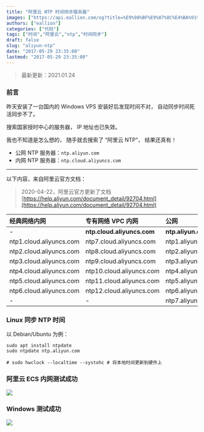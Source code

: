 ```yaml
---
title: "阿里云 NTP 时间同步服务器"
images: ["https://api.eallion.com/og?title=%E9%98%BF%E9%87%8C%E4%BA%91%20NTP%20%E6%97%B6%E9%97%B4%E5%90%8C%E6%AD%A5%E6%9C%8D%E5%8A%A1%E5%99%A8"]
authors: ["eallion"]
categories: ["代码"]
tags: ["时间","阿里云","ntp","时间同步"]
draft: false
slug: "aliyun-ntp"
date: "2017-05-29 23:35:00"
lastmod: "2017-05-29 23:35:00"
---
```


> 最新更新：2021.01.24

### 前言

昨天安装了一台国内的 Windows VPS
安装好后发现时间不对，
自动同步时间死活同步不了。

搜索国家授时中心的服务器，
IP 地址也已失效。

我也不知道是怎么想的，
随手就去搜索了 “阿里云 NTP”，
结果还真有！

- 公网 NTP 服务器：`ntp.aliyun.com`
- 内网 NTP 服务器：`ntp.cloud.aliyuncs.com`

----------

以下内容，来自阿里云官方文档：

> 2020-04-22，阿里云官方更新了文档
> [https://help.aliyun.com/document_detail/92704.html](https://help.aliyun.com/document_detail/92704.html)

| 经典网络内网 | 专有网络 VPC 内网 | 公网 |
|:-----|:--------|:-|
|-|**ntp.cloud.aliyuncs.com**|**ntp.aliyun.com**|
|ntp1.cloud.aliyuncs.com|ntp7.cloud.aliyuncs.com|ntp1.aliyun.com|
|ntp2.cloud.aliyuncs.com|ntp8.cloud.aliyuncs.com|ntp2.aliyun.com|
|ntp3.cloud.aliyuncs.com|ntp9.cloud.aliyuncs.com|ntp3.aliyun.com|
|ntp4.cloud.aliyuncs.com|ntp10.cloud.aliyuncs.com|ntp4.aliyun.com|
|ntp5.cloud.aliyuncs.com|ntp11.cloud.aliyuncs.com|ntp5.aliyun.com|
|ntp6.cloud.aliyuncs.com|ntp12.cloud.aliyuncs.com|ntp6.aliyun.com|
|-|-|ntp7.aliyun.com|

### Linux 同步 NTP 时间

以 Debian/Ubuntu 为例：

```
sudo apt install ntpdate
sudo ntpdate ntp.aliyun.com

# sudo hwclock --localtime --systohc # 将本地时间更新到硬件上
```

### 阿里云 ECS 内网测试成功

![](/assets/images/posts/2017/05/29/1589433496.png)

### Windows 测试成功

![](/assets/images/posts/2017/05/29/1972259171.png)
